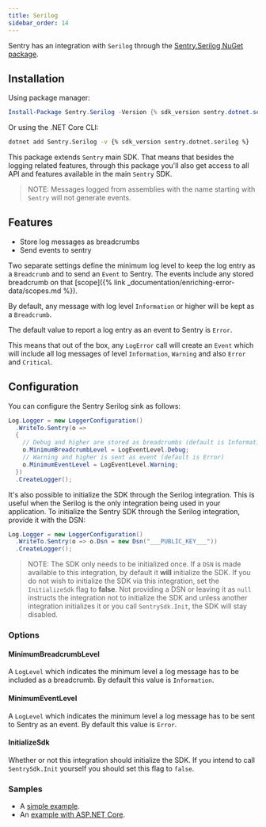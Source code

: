 ```yaml
---
title: Serilog
sidebar_order: 14
---
```


Sentry has an integration with `Serilog` through the [Sentry.Serilog NuGet package](https://www.nuget.org/packages/Sentry.Serilog).

## Installation

Using package manager:

```powershell
Install-Package Sentry.Serilog -Version {% sdk_version sentry.dotnet.serilog %}
```

Or using the .NET Core CLI:

```sh
dotnet add Sentry.Serilog -v {% sdk_version sentry.dotnet.serilog %}
```

This package extends `Sentry` main SDK. That means that besides the logging related features, through this package you'll also get access to all API and features available in the main `Sentry` SDK.

> NOTE: Messages logged from assemblies with the name starting with `Sentry` will not generate events.

## Features

* Store log messages as breadcrumbs
* Send events to sentry

Two separate settings define the minimum log level to keep the log entry as a `Breadcrumb` and to send an `Event` to Sentry. The events include any stored breadcrumb on that [scope]({% link _documentation/enriching-error-data/scopes.md %}).

By default, any message with log level `Information` or higher will be kept as a `Breadcrumb`.

The default value to report a log entry as an event to Sentry is `Error`.

This means that out of the box, any `LogError` call will create an `Event` which will include all log messages of level `Information`, `Warning` and also `Error` and `Critical`.


## Configuration

You can configure the Sentry Serilog sink as follows:

```csharp
Log.Logger = new LoggerConfiguration()
  .WriteTo.Sentry(o =>
  {
    // Debug and higher are stored as breadcrumbs (default is Information)
    o.MinimumBreadcrumbLevel = LogEventLevel.Debug;
    // Warning and higher is sent as event (default is Error)
    o.MinimumEventLevel = LogEventLevel.Warning;
  })
  .CreateLogger();
```

It's also possible to initialize the SDK through the Serilog integration. This is useful when the Serilog is the only integration being used in your application. To initialize the Sentry SDK through the Serilog integration, provide it with the DSN:

```csharp
Log.Logger = new LoggerConfiguration()
  .WriteTo.Sentry(o => o.Dsn = new Dsn("___PUBLIC_KEY___"))
  .CreateLogger();
```

> NOTE:
The SDK only needs to be initialized once. If a `DSN` is made available to this integration, by default it **will** initialize the SDK. If you do not wish to initialize the SDK via this integration, set the `InitializeSdk` flag to **false**. Not providing a DSN or leaving it as `null` instructs the integration not to initialize the SDK and unless another integration initializes it or you call `SentrySdk.Init`, the SDK will stay disabled.


### Options

#### MinimumBreadcrumbLevel

A `LogLevel` which indicates the minimum level a log message has to be included as a breadcrumb. By default this value is `Information`.

#### MinimumEventLevel

A `LogLevel` which indicates the minimum level a log message has to be sent to Sentry as an event. By default this value is `Error`.

#### InitializeSdk

Whether or not this integration should initialize the SDK. If you intend to call `SentrySdk.Init` yourself you should set this flag to `false`.

### Samples

* A [simple example](https://github.com/getsentry/sentry-dotnet/tree/master/samples/Sentry.Samples.Serilog).
* An [example with ASP.NET Core](https://github.com/getsentry/sentry-dotnet/tree/master/samples/Sentry.Samples.AspNetCore.Serilog).
